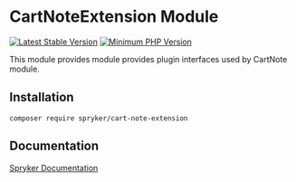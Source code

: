 # CartNoteExtension Module
[![Latest Stable Version](https://poser.pugx.org/spryker/cart-note-extension/v/stable.svg)](https://packagist.org/packages/spryker/cart-note-extension)
[![Minimum PHP Version](https://img.shields.io/badge/php-%3E%3D%207.4-8892BF.svg)](https://php.net/)

This module provides module provides plugin interfaces used by CartNote module.

## Installation

```
composer require spryker/cart-note-extension
```

## Documentation

[Spryker Documentation](https://docs.spryker.com)
